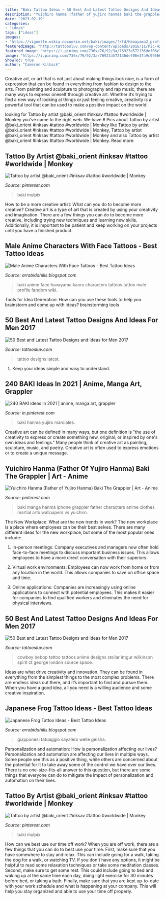 ```yaml
---
title: "Baki Tattoo Ideas ~ 50 Best And Latest Tattoo Designs And Ideas For Men 2017"
description: "Yuichiro hanma (father of yujiro hanma) baki the grappler"
date: "2023-02-19"
categories:
- "ideas"
tags: ["ideas"]
images:
- "https://vignette.wikia.nocookie.net/baki/images/f/fd/Hanayama2_profile.png/revision/latest/top-crop/width/360/height/450?cb=20190127203502"
featuredImage: "http://tattoosluv.com/wp-content/uploads/2016/11/Pic-42.png"
featured_image: "https://i.pinimg.com/736x/76/92/3a/76923a572136def06e37a9c9956688de.jpg"
image: "https://i.pinimg.com/736x/76/92/3a/76923a572136def06e37a9c9956688de.jpg"
ShowToc: true
author: "Cameron Kilback"
---
```



Creative art, or art that is not just about making things look nice, is a form of expression that can be found in everything from fashion to design to the arts. From painting and sculpture to photography and rap music, there are many ways to express oneself through creative art. Whether it’s trying to find a new way of looking at things or just feeling creative, creativity is a powerful tool that can be used to make a positive impact on the world.

	

		
looking for Tattoo by artist @baki_orient #inksav #tattoo #worldwide | Monkey you've came to the right web. We have 8 Pics about Tattoo by artist @baki_orient #inksav #tattoo #worldwide | Monkey like Tattoo by artist @baki_orient #inksav #tattoo #worldwide | Monkey, Tattoo by artist @baki_orient #inksav #tattoo #worldwide | Monkey and also Tattoo by artist @baki_orient #inksav #tattoo #worldwide | Monkey. Read more:
		
    
## Tattoo By Artist @baki_orient #inksav #tattoo #worldwide | Monkey

<img loading=lazy src="https://i.pinimg.com/736x/76/92/3a/76923a572136def06e37a9c9956688de.jpg" onerror="this.onerror=null;this.src='https://tse3.mm.bing.net/th?id=OIP.QyXsk2ggcP2CFMa-52HbYwHaHa&amp;pid=15.1';" alt="Tattoo by artist @baki_orient #inksav #tattoo #worldwide | Monkey">

_Source: pinterest.com_

>baki mulpix. 

	

How to be a more creative artist: What can you do to become more creative?
Creative art is a type of art that is created by using your creativity and imagination. There are a few things you can do to become more creative, including trying new techniques and learning new skills. Additionally, it is important to be patient and keep working on your projects until you have a finished product.

    
## Male Anime Characters With Face Tattoos - Best Tattoo Ideas

<img loading=lazy src="https://vignette.wikia.nocookie.net/baki/images/f/fd/Hanayama2_profile.png/revision/latest/top-crop/width/360/height/450?cb=20190127203502" onerror="this.onerror=null;this.src='https://tse3.mm.bing.net/th?id=OIP.gO7mFr5o-vNFSplbOm6_VAAAAA&amp;pid=15.1';" alt="Male Anime Characters With Face Tattoos - Best Tattoo Ideas">

_Source: arrabidahills.blogspot.com_

>baki anime face hanayama kaoru characters tattoos tattoo male profile fandom wiki. 

	

Tools for Idea Generation: How can you use these tools to help you brainstorm and come up with ideas?
brainstorming tools 
    
## 50 Best And Latest Tattoo Designs And Ideas For Men 2017

<img loading=lazy src="http://tattoosluv.com/wp-content/uploads/2016/11/Pic-24.png" onerror="this.onerror=null;this.src='https://tse4.mm.bing.net/th?id=OIP.j8z0mApoIeb8d_PYkIbqCgHaHV&amp;pid=15.1';" alt="50 Best and Latest Tattoo Designs and Ideas for Men 2017">

_Source: tattoosluv.com_

>tattoo designs latest. 

	

1. Keep your ideas simple and easy to understand.

    
## 240 BAKI Ideas In 2021 | Anime, Manga Art, Grappler

<img loading=lazy src="https://i.pinimg.com/474x/f2/6d/ee/f26dee1badff3a0cb05537e4467b58c7.jpg" onerror="this.onerror=null;this.src='https://tse4.mm.bing.net/th?id=OIP.vWbQzGrq7l29i7PDvF_ZcAAAAA&amp;pid=15.1';" alt="240 BAKI ideas in 2021 | anime, manga art, grappler">

_Source: in.pinterest.com_

>baki hanma yujiro marciales. 

	

Creative art can be defined in many ways, but one definition is "the use of creativity to express or create something new, original, or inspired by one's own ideas and feelings." Many people think of creative art as painting, sculpture, music, and poetry. Creative art is often used to express emotions or to create a unique message.

    
## Yuichiro Hanma (Father Of Yujiro Hanma) Baki The Grappler | Art - Anime

<img loading=lazy src="https://s-media-cache-ak0.pinimg.com/236x/dd/ff/e9/ddffe9db987f0800366ea65533c0954e.jpg" onerror="this.onerror=null;this.src='https://tse3.mm.bing.net/th?id=OIP.tdq0QOxsLfGztMsvv1kgPwHaK-&amp;pid=15.1';" alt="Yuichiro Hanma (Father of Yujiro Hanma) Baki The Grappler | Art - Anime">

_Source: pinterest.com_

>baki manga hanma iphone grappler father characters anime clothes martial arts wallpapers vs yuichiro. 

	

The New Workplace: What are the new trends in work?
The new workplace is a place where employees can be their best selves. There are many different ideas for the new workplace, but some of the most popular ones include:
1. In-person meetings: Company executives and managers now often hold face-to-face meetings to discuss important business issues. This allows employees to have a more direct conversation with their superiors.

2. Virtual work environments: Employees can now work from home or from any location in the world. This allows companies to save on office space and time.

3. Online applications: Companies are increasingly using online applications to connect with potential employees. This makes it easier for companies to find qualified workers and eliminates the need for physical interviews.

    
## 50 Best And Latest Tattoo Designs And Ideas For Men 2017

<img loading=lazy src="http://tattoosluv.com/wp-content/uploads/2016/11/Pic-42.png" onerror="this.onerror=null;this.src='https://tse3.mm.bing.net/th?id=OIP.jIUetN8_hVitDW5KLzoWgQHaHZ&amp;pid=15.1';" alt="50 Best and Latest Tattoo Designs and Ideas for Men 2017">

_Source: tattoosluv.com_

>cowboy bebop tattoo tattoos anime designs stellar imgur wilkinson spirit ct george london source space. 

	

Ideas are what drive creativity and innovation. They can be found in everything from the simplest things to the most complex problems. There are endless ideas out there, and it’s important to find and pursue them. When you have a good idea, all you need is a willing audience and some creative inspiration.

    
## Japanese Frog Tattoo Ideas - Best Tattoo Ideas

<img loading=lazy src="https://i.pinimg.com/originals/b7/96/6b/b7966b56d44b266d7410c0e2b4ad985a.jpg" onerror="this.onerror=null;this.src='https://tse2.mm.bing.net/th?id=OIP.BeZl1EN7oNGnPD-W93weXQHaJ4&amp;pid=15.1';" alt="Japanese Frog Tattoo Ideas - Best Tattoo Ideas">

_Source: arrabidahills.blogspot.com_

>giapponesi tatuaggio sayalero welle geisha. 

	

Personalization and automation: How is personalization affecting our lives?
Personalization and automation are affecting our lives in multiple ways. Some people see this as a positive thing, while others are concerned about the potential for it to take away some of the control we have over our lives. There is no one-size-fits-all answer to this question, but there are some things that everyone can do to mitigate the impact of personalization and automation on their lives.

    
## Tattoo By Artist @baki_orient #inksav #tattoo #worldwide | Monkey

<img loading=lazy src="https://i.pinimg.com/originals/76/92/3a/76923a572136def06e37a9c9956688de.jpg" onerror="this.onerror=null;this.src='https://tse3.mm.bing.net/th?id=OIP.VkrKYnpMhjonAUe6rCNnPQHaHa&amp;pid=15.1';" alt="Tattoo by artist @baki_orient #inksav #tattoo #worldwide | Monkey">

_Source: pinterest.com_

>baki mulpix. 

	

How can we best use our time off work?
When you are off work, there are a few things that you can do to best use your time. First, make sure that you have somewhere to stay and relax. This can include going for a walk, taking the dog for a walk, or watching TV. If you don't have any options, it might be helpful to read some relaxation techniques or take some meditation classes. Second, make sure to get some rest. This could include going to bed and waking up at the same time each day, doing light exercise for 30 minutes before bed, or taking a bath. Finally, make sure that you are kept up-to-date with your work schedule and what is happening at your company. This will help you stay organized and able to use your time off properly.

